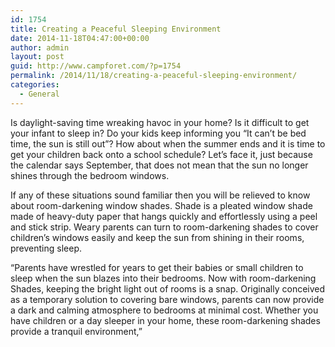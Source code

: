 ```yaml
---
id: 1754
title: Creating a Peaceful Sleeping Environment
date: 2014-11-18T04:47:00+00:00
author: admin
layout: post
guid: http://www.campforet.com/?p=1754
permalink: /2014/11/18/creating-a-peaceful-sleeping-environment/
categories:
  - General
---
```

Is daylight-saving time wreaking havoc in your home? Is it difficult to get your infant to sleep in? Do your kids keep informing you &#8220;It can&#8217;t be bed time, the sun is still out&#8221;? How about when the summer ends and it is time to get your children back onto a school schedule? Let&#8217;s face it, just because the calendar says September, that does not mean that the sun no longer shines through the bedroom windows.

If any of these situations sound familiar then you will be relieved to know about room-darkening window shades. Shade is a pleated window shade made of heavy-duty paper that hangs quickly and effortlessly using a peel and stick strip. Weary parents can turn to room-darkening shades to cover children&#8217;s windows easily and keep the sun from shining in their rooms, preventing sleep.

&#8220;Parents have wrestled for years to get their babies or small children to sleep when the sun blazes into their bedrooms. Now with room-darkening Shades, keeping the bright light out of rooms is a snap. Originally conceived as a temporary solution to covering bare windows, parents can now provide a dark and calming atmosphere to bedrooms at minimal cost. Whether you have children or a day sleeper in your home, these room-darkening shades provide a tranquil environment,&#8221;